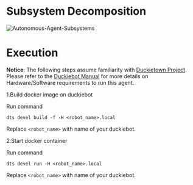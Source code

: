 # Subsystem Decomposition

![Autonomous-Agent-Subsystems](https://user-images.githubusercontent.com/42655977/212421992-068d2c7c-97f1-4f4c-9219-86e082bdd669.jpg)


# Execution

**Notice**: The following steps assume familiarity with [Duckietown Project](https://www.duckietown.org). Please refer to the [Duckiebot Manual](https://docs.duckietown.org/daffy/opmanual_duckiebot/out/index.html) for more details on Hardware/Software requirements to run this agent.

1.Build docker image on duckiebot

Run command

`dts devel build -f -H <robot_name>.local`

Replace `<robot_name>` with name of your duckiebot.

2.Start docker container

Run command

`dts devel run -H <robot_name>.local`

Replace `<robot_name>` with name of your duckiebot.

